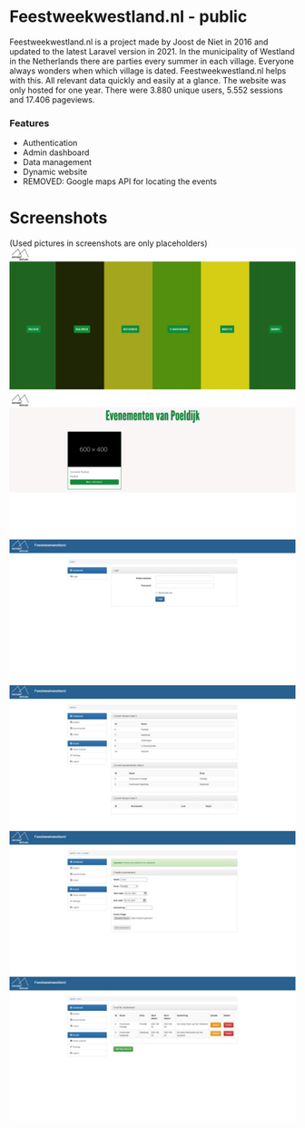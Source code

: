 # Feestweekwestland.nl - public

Feestweekwestland.nl is a project made by Joost de Niet in 2016 and updated to the latest Laravel version in 2021. In the municipality of Westland in the Netherlands there are parties every summer in each village. Everyone always wonders when which village is dated. Feestweekwestland.nl helps with this. All relevant data quickly and easily at a glance.
The website was only hosted for one year. There were 3.880 unique users, 5.552 sessions and 17.406 pageviews.

### Features
- Authentication
- Admin dashboard
- Data management
- Dynamic website
- REMOVED: Google maps API for locating the events

# Screenshots
(Used pictures in screenshots are only placeholders)
![Screenshot of the website](https://raw.githubusercontent.com/nietjoost/Feestweekwestland.nl-Public/main/Screenshots/Feestweekwestland%20screenshot-1.png)
![Screenshot of the website](https://raw.githubusercontent.com/nietjoost/Feestweekwestland.nl-Public/main/Screenshots/Feestweekwestland%20screenshot-2.png)
![Screenshot of the website](https://raw.githubusercontent.com/nietjoost/Feestweekwestland.nl-Public/main/Screenshots/Feestweekwestland%20screenshot-3.png)
![Screenshot of the website](https://raw.githubusercontent.com/nietjoost/Feestweekwestland.nl-Public/main/Screenshots/Feestweekwestland%20screenshot-4.png)
![Screenshot of the website](https://raw.githubusercontent.com/nietjoost/Feestweekwestland.nl-Public/main/Screenshots/Feestweekwestland%20screenshot-5.png)
![Screenshot of the website](https://raw.githubusercontent.com/nietjoost/Feestweekwestland.nl-Public/main/Screenshots/Feestweekwestland%20screenshot-6.png)
